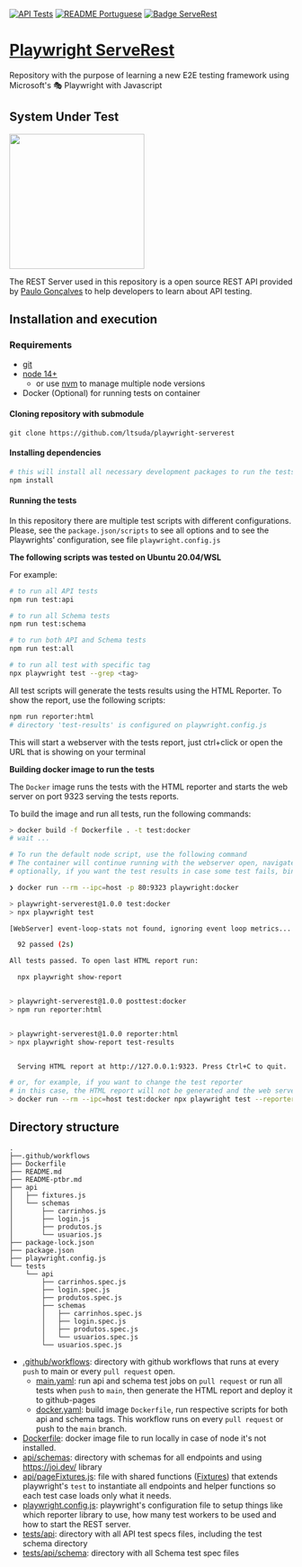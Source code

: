[![API Tests](https://github.com/ltsuda/playwright-serverest/actions/workflows/main.yml/badge.svg)](https://github.com/ltsuda/playwright-serverest/actions/workflows/main.yml) [![README Portuguese](https://img.shields.io/badge/README-Portuguese-blue)](https://github.com/ltsuda/playwright-serverest/blob/main/README-ptbr.md)
[![Badge ServeRest](https://img.shields.io/badge/API-ServeRest-green)](https://github.com/ServeRest/ServeRest/)

# [Playwright ServeRest](https://ltsuda.github.io/playwright-serverest/)

Repository with the purpose of learning a new E2E testing framework using Microsoft's 🎭 Playwright with Javascript

## System Under Test

<a href="https://serverest.dev/">
<img src="https://user-images.githubusercontent.com/29241659/115161869-6a017e80-a076-11eb-9bbe-c391eff410db.png" width=240>
</a>

The REST Server used in this repository is a open source REST API provided by [Paulo Gonçalves](https://github.com/PauloGoncalvesBH) to help developers to learn about API testing.

## Installation and execution

### Requirements

-   [git](https://git-scm.com/downloads)
-   [node 14+](https://nodejs.org/en/)
    -   or use [nvm](https://github.com/nvm-sh/nvm) to manage multiple node versions
-   Docker (Optional) for running tests on container

#### Cloning repository with submodule

```text
git clone https://github.com/ltsuda/playwright-serverest
```

#### Installing dependencies

```bash
# this will install all necessary development packages to run the tests. See package.json to see all packages installed
npm install
```

#### Running the tests

In this repository there are multiple test scripts with different configurations. Please, see the `package.json/scripts` to see all options and to see the Playwrights' configuration, see file `playwright.config.js`

**The following scripts was tested on Ubuntu 20.04/WSL**

For example:

```bash
# to run all API tests
npm run test:api

# to run all Schema tests
npm run test:schema

# to run both API and Schema tests
npm run test:all

# to run all test with specific tag
npx playwright test --grep <tag>
```

All test scripts will generate the tests results using the HTML Reporter. To show the report, use the following scripts:

```bash
npm run reporter:html
# directory 'test-results' is configured on playwright.config.js
```

This will start a webserver with the tests report, just ctrl+click or open the URL that is showing on your terminal

**Building docker image to run the tests**

The `Docker` image runs the tests with the HTML reporter and starts the web server on port 9323 serving the tests reports.

To build the image and run all tests, run the following commands:

```bash
> docker build -f Dockerfile . -t test:docker
# wait ...

# To run the default node script, use the following command
# The container will continue running with the webserver open, navigate to http://localhost to see the test reports and press CTRL+C to stop the webserver and remove the container
# optionally, if you want the test results in case some test fails, bind a volume to host with "-v /fullpath:/tester/test-results/" on the docker command

❯ docker run --rm --ipc=host -p 80:9323 playwright:docker

> playwright-serverest@1.0.0 test:docker
> npx playwright test

[WebServer] event-loop-stats not found, ignoring event loop metrics...

  92 passed (2s)

All tests passed. To open last HTML report run:

  npx playwright show-report


> playwright-serverest@1.0.0 posttest:docker
> npm run reporter:html


> playwright-serverest@1.0.0 reporter:html
> npx playwright show-report test-results


  Serving HTML report at http://127.0.0.1:9323. Press Ctrl+C to quit.

# or, for example, if you want to change the test reporter
# in this case, the HTML report will not be generated and the web server will not run
> docker run --rm --ipc=host test:docker npx playwright test --reporter=list
```

## Directory structure

```text
.
├──.github/workflows
├── Dockerfile
├── README.md
├── README-ptbr.md
├── api
│   ├── fixtures.js
│   └── schemas
│       ├── carrinhos.js
│       ├── login.js
│       ├── produtos.js
│       └── usuarios.js
├── package-lock.json
├── package.json
├── playwright.config.js
└── tests
    └── api
        ├── carrinhos.spec.js
        ├── login.spec.js
        ├── produtos.spec.js
        ├── schemas
        │   ├── carrinhos.spec.js
        │   ├── login.spec.js
        │   ├── produtos.spec.js
        │   └── usuarios.spec.js
        └── usuarios.spec.js
```

-   [.github/workflows](https://github.com/ltsuda/playwright-serverest/tree/main/.github/workflows): directory with github workflows that runs at every `push` to main or every `pull request` open.
    -   [main.yaml](https://github.com/ltsuda/playwright-serverest/blob/main/.github/workflows/main.yml): run api and schema test jobs on `pull request` or run all tests when `push` to `main`, then generate the HTML report and deploy it to github-pages
    -   [docker.yaml](https://github.com/ltsuda/playwright-serverest/blob/main/.github/workflows/docker.yaml): build image `Dockerfile`, run respective scripts for both api and schema tags. This workflow runs on every `pull request` or push to the `main` branch.
-   [Dockerfile](https://github.com/ltsuda/playwright-serverest/blob/main/Dockerfile): docker image file to run locally in case of node it's not installed.
-   [api/schemas](https://github.com/ltsuda/playwright-serverest/tree/main/api/schemas): directory with schemas for all endpoints and using https://joi.dev/ library
-   [api/pageFixtures.js](https://github.com/ltsuda/playwright-serverest/blob/main/api/fixtures.js): file with shared functions ([Fixtures](https://playwright.dev/docs/test-fixtures)) that extends playwright's `test` to instantiate all endpoints and helper functions so each test case loads only what it needs.
-   [playwright.config.js](https://github.com/ltsuda/playwright-serverest/blob/main/playwright.config.js): playwright's configuration file to setup things like which reporter library to use, how many test workers to be used and how to start the REST server.
-   [tests/api](https://github.com/ltsuda/playwright-serverest/tree/main/tests/api): directory with all API test specs files, including the test schema directory
-   [tests/api/schema](https://github.com/ltsuda/playwright-serverest/tree/main/tests/api/schemas): directory with all Schema test spec files
